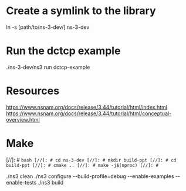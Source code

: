# Create a symlink to the library

ln -s [path/to/ns-3-dev/] ns-3-dev

# Run the dctcp example

./ns-3-dev/ns3 run dctcp-example

# Resources

https://www.nsnam.org/docs/release/3.44/tutorial/html/index.html
https://www.nsnam.org/docs/release/3.44/tutorial/html/conceptual-overview.html

# Make

[//]: # ```bash
[//]: # cd ns-3-dev
[//]: # mkdir build-ppt
[//]: # cd build-ppt
[//]: # cmake ..
[//]: # make -j$(nproc)
[//]: # ```

./ns3 clean
./ns3 configure --build-profile=debug --enable-examples --enable-tests
./ns3 build

